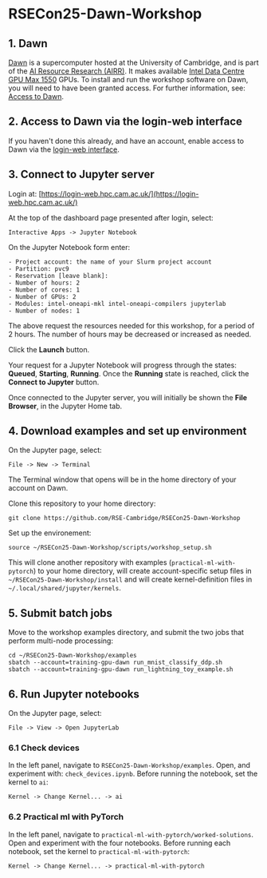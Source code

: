 # RSECon25-Dawn-Workshop

## 1. Dawn

[Dawn](https://docs.hpc.cam.ac.uk/hpc/user-guide/pvc.html) is a supercomputer
hosted at the University of Cambridge, and is part
of the [AI Resource Research (AIRR)](https://www.gov.uk/government/publications/ai-research-resource/airr-advanced-supercomputers-for-the-uk).  It makes
available [Intel Data Centre GPU Max 1550](https://www.intel.com/content/www/us/en/products/sku/232873/intel-data-center-gpu-max-1550/specifications.html)
GPUs.  To install and run the workshop software on Dawn, you
will need to have been granted access.  For further information, see:
[Access to Dawn](https://www.csd3.cam.ac.uk/index.php/access-dawn).

## 2. Access to Dawn via the login-web interface

If you haven't done this already, and have an account, enable access to
Dawn via the [login-web interface](https://docs.hpc.cam.ac.uk/hpc/user-guide/login-web.html).

## 3. Connect to Jupyter server

Login at: [https://login-web.hpc.cam.ac.uk/](https://login-web.hpc.cam.ac.uk/)

At the top of the dashboard page presented after login, select:
```
Interactive Apps -> Jupyter Notebook
```

On the Jupyter Notebook form enter:
```
- Project account: the name of your Slurm project account
- Partition: pvc9
- Reservation [leave blank]:
- Number of hours: 2
- Number of cores: 1
- Number of GPUs: 2
- Modules: intel-oneapi-mkl intel-oneapi-compilers jupyterlab
- Number of nodes: 1
```
The above request the resources needed for this workshop, for a period of
2 hours.  The number of hours may be decreased or increased as needed.

Click the __Launch__ button.

Your request for a Jupyter Notebook will progress through the states:
__Queued__, __Starting__, __Running__.  Once the __Running__ state is reached,
click the __Connect to Jupyter__ button.

Once connected to the Jupyter server, you will initially be shown the
__File Browser__, in the Jupyter Home tab.

## 4. Download examples and set up environment

On the Jupyter page, select:
```
File -> New -> Terminal
```
The Terminal window that opens will be in the home directory of your
account on Dawn.

Clone this repository to your home directory:
```
git clone https://github.com/RSE-Cambridge/RSECon25-Dawn-Workshop
```
Set up the environement:
```
source ~/RSECon25-Dawn-Workshop/scripts/workshop_setup.sh
```
This will clone another repository with examples (`practical-ml-with-pytorch`)
to your home directory, will create account-specific setup files in
`~/RSECon25-Dawn-Workshop/install` and will create kernel-definition files
in `~/.local/shared/jupyter/kernels`.

## 5. Submit batch jobs

Move to the workshop examples directory, and submit the two jobs that
perform multi-node processing:
```
cd ~/RSECon25-Dawn-Workshop/examples
sbatch --account=training-gpu-dawn run_mnist_classify_ddp.sh
sbatch --account=training-gpu-dawn run_lightning_toy_example.sh
```
## 6. Run Jupyter notebooks

On the Jupyter page, select:
```
File -> View -> Open JupyterLab
```
### 6.1 Check devices

In the left panel, navigate to `RSECon25-Dawn-Workshop/examples`.  Open,
and experiment with: `check_devices.ipynb`.  Before running the notebook,
set the kernel to `ai`:
```
Kernel -> Change Kernel... -> ai
```

### 6.2 Practical ml with PyTorch

In the left panel, navigate to `practical-ml-with-pytorch/worked-solutions`.
Open and experiment with the four notebooks.  Before running each notebook,
set the kernel to `practical-ml-with-pytorch`:
```
Kernel -> Change Kernel... -> practical-ml-with-pytorch
```
